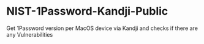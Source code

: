 # NIST-1Password-Kandji-Public
Get 1Password version per MacOS device via Kandji and checks if there are any Vulnerabilities

